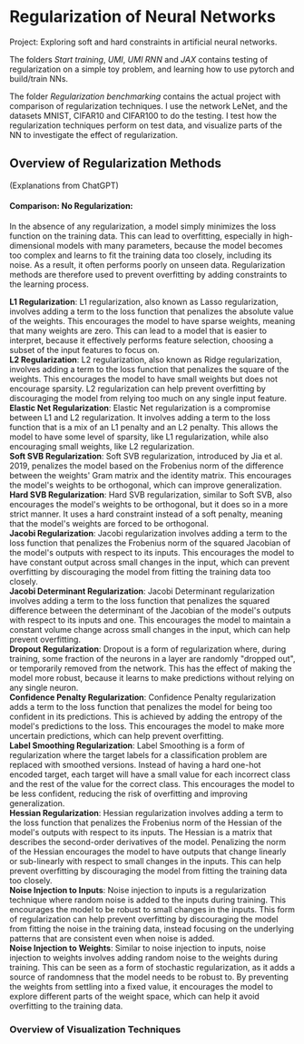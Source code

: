 # Regularization of Neural Networks
Project: Exploring soft and hard constraints in artificial neural networks.

The folders *Start training*, *UMI*, *UMI RNN* and *JAX* contains testing of regularization on a simple toy problem, and learning how to use pytorch and build/train NNs.

The folder *Regularization benchmarking* contains the actual project with comparison of regularization techniques. I use the network LeNet, and the datasets MNIST, CIFAR10 and CIFAR100 to do the testing. I test how the regularization techniques perform on test data, and visualize parts of the NN to investigate the effect of regularization.

## Overview of Regularization Methods
(Explanations from ChatGPT)

#### Comparison: No Regularization:
In the absence of any regularization, a model simply minimizes the loss function on the training data. This can lead to overfitting, especially in high-dimensional models with many parameters, because the model becomes too complex and learns to fit the training data too closely, including its noise. As a result, it often performs poorly on unseen data. Regularization methods are therefore used to prevent overfitting by adding constraints to the learning process.  

**L1 Regularization**: L1 regularization, also known as Lasso regularization, involves adding a term to the loss function that penalizes the absolute value of the weights. This encourages the model to have sparse weights, meaning that many weights are zero. This can lead to a model that is easier to interpret, because it effectively performs feature selection, choosing a subset of the input features to focus on.  
**L2 Regularization**: L2 regularization, also known as Ridge regularization, involves adding a term to the loss function that penalizes the square of the weights. This encourages the model to have small weights but does not encourage sparsity. L2 regularization can help prevent overfitting by discouraging the model from relying too much on any single input feature.  
**Elastic Net Regularization**: Elastic Net regularization is a compromise between L1 and L2 regularization. It involves adding a term to the loss function that is a mix of an L1 penalty and an L2 penalty. This allows the model to have some level of sparsity, like L1 regularization, while also encouraging small weights, like L2 regularization.  
**Soft SVB Regularization**: Soft SVB regularization, introduced by Jia et al. 2019, penalizes the model based on the Frobenius norm of the difference between the weights' Gram matrix and the identity matrix. This encourages the model's weights to be orthogonal, which can improve generalization.  
**Hard SVB Regularization**: Hard SVB regularization, similar to Soft SVB, also encourages the model's weights to be orthogonal, but it does so in a more strict manner. It uses a hard constraint instead of a soft penalty, meaning that the model's weights are forced to be orthogonal.  
**Jacobi Regularization**: Jacobi regularization involves adding a term to the loss function that penalizes the Frobenius norm of the squared Jacobian of the model's outputs with respect to its inputs. This encourages the model to have constant output across small changes in the input, which can prevent overfitting by discouraging the model from fitting the training data too closely.  
**Jacobi Determinant Regularization**: Jacobi Determinant regularization involves adding a term to the loss function that penalizes the squared difference between the determinant of the Jacobian of the model's outputs with respect to its inputs and one. This encourages the model to maintain a constant volume change across small changes in the input, which can help prevent overfitting.  
**Dropout Regularization**: Dropout is a form of regularization where, during training, some fraction of the neurons in a layer are randomly "dropped out", or temporarily removed from the network. This has the effect of making the model more robust, because it learns to make predictions without relying on any single neuron.  
**Confidence Penalty Regularization**: Confidence Penalty regularization adds a term to the loss function that penalizes the model for being too confident in its predictions. This is achieved by adding the entropy of the model's predictions to the loss. This encourages the model to make more uncertain predictions, which can help prevent overfitting.  
**Label Smoothing Regularization**: Label Smoothing is a form of regularization where the target labels for a classification problem are replaced with smoothed versions. Instead of having a hard one-hot encoded target, each target will have a small value for each incorrect class and the rest of the value for the correct class. This encourages the model to be less confident, reducing the risk of overfitting and improving generalization.  
**Hessian Regularization**: Hessian regularization involves adding a term to the loss function that penalizes the Frobenius norm of the Hessian of the model's outputs with respect to its inputs. The Hessian is a matrix that describes the second-order derivatives of the model. Penalizing the norm of the Hessian encourages the model to have outputs that change linearly or sub-linearly with respect to small changes in the inputs. This can help prevent overfitting by discouraging the model from fitting the training data too closely.  
**Noise Injection to Inputs**: Noise injection to inputs is a regularization technique where random noise is added to the inputs during training. This encourages the model to be robust to small changes in the inputs. This form of regularization can help prevent overfitting by discouraging the model from fitting the noise in the training data, instead focusing on the underlying patterns that are consistent even when noise is added.  
**Noise Injection to Weights**: Similar to noise injection to inputs, noise injection to weights involves adding random noise to the weights during training. This can be seen as a form of stochastic regularization, as it adds a source of randomness that the model needs to be robust to. By preventing the weights from settling into a fixed value, it encourages the model to explore different parts of the weight space, which can help it avoid overfitting to the training data.  


### Overview of Visualization Techniques
